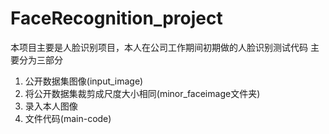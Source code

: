 # FaceRecognition_project
本项目主要是人脸识别项目，本人在公司工作期间初期做的人脸识别测试代码
主要分为三部分
1. 公开数据集图像(input_image)
2. 将公开数据集裁剪成尺度大小相同(minor_faceimage文件夹)
3. 录入本人图像
4. 文件代码(main-code)

